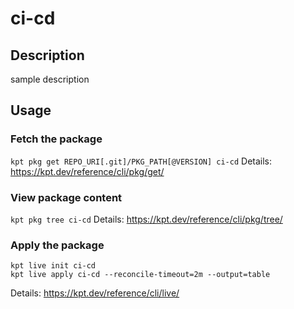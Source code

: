 # ci-cd

## Description
sample description

## Usage

### Fetch the package
`kpt pkg get REPO_URI[.git]/PKG_PATH[@VERSION] ci-cd`
Details: https://kpt.dev/reference/cli/pkg/get/

### View package content
`kpt pkg tree ci-cd`
Details: https://kpt.dev/reference/cli/pkg/tree/

### Apply the package
```
kpt live init ci-cd
kpt live apply ci-cd --reconcile-timeout=2m --output=table
```
Details: https://kpt.dev/reference/cli/live/
